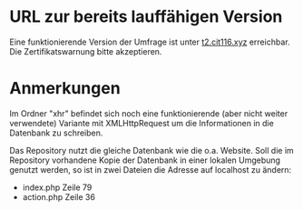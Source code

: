 # URL zur bereits lauffähigen Version
Eine funktionierende Version der Umfrage ist unter <a href="https://t2.cit116.xyz" target="_blank">t2.cit116.xyz</a> erreichbar.
Die Zertifikatswarnung bitte akzeptieren.

# Anmerkungen
Im Ordner "xhr" befindet sich noch eine funktionierende (aber nicht weiter verwendete) Variante mit XMLHttpRequest um die Informationen in die Datenbank zu schreiben.

Das Repository nutzt die gleiche Datenbank wie die o.a. Website.
Soll die im Repository vorhandene Kopie der Datenbank in einer lokalen Umgebung genutzt werden, so ist in zwei Dateien die Adresse auf localhost zu ändern:
  - index.php Zeile 79
  - action.php Zeile 36
 
